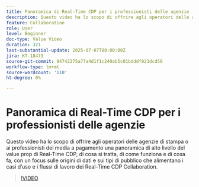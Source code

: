 ```yaml
---
title: Panoramica di Real-Time CDP per i professionisti delle agenzie
description: Questo video ha lo scopo di offrire agli operatori delle agenzie di stampa o ai professionisti dei media a pagamento una panoramica di alto livello del value prop di Real-Time CDP, di cosa si tratta, di come funziona e di cosa fa, con un focus sulle origini di dati e sui tipi di pubblico che alimentano i casi d’uso e i flussi di lavoro dei Real-Time CDP Collaboration.
feature: Collaboration
role: User
level: Beginner
doc-type: Value Video
duration: 321
last-substantial-update: 2025-07-07T00:00:00Z
jira: KT-18473
source-git-commit: 94742275a77a4d1f1c240ab5c01bdddf923dcd50
workflow-type: tm+mt
source-wordcount: '110'
ht-degree: 0%

---
```



# Panoramica di Real-Time CDP per i professionisti delle agenzie

Questo video ha lo scopo di offrire agli operatori delle agenzie di stampa o ai professionisti dei media a pagamento una panoramica di alto livello del value prop di Real-Time CDP, di cosa si tratta, di come funziona e di cosa fa, con un focus sulle origini di dati e sui tipi di pubblico che alimentano i casi d’uso e i flussi di lavoro dei Real-Time CDP Collaboration.

>[!VIDEO](https://video.tv.adobe.com/v/3464657/?learn=on&enablevpops)
